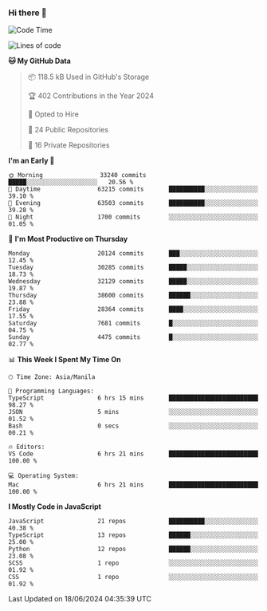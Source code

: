 ### Hi there 👋

<!--START_SECTION:waka-->
![Code Time](http://img.shields.io/badge/Code%20Time-787%20hrs%2022%20mins-blue)

![Lines of code](https://img.shields.io/badge/From%20Hello%20World%20I%27ve%20Written-64.7%20million%20lines%20of%20code-blue)

**🐱 My GitHub Data** 

> 📦 118.5 kB Used in GitHub's Storage 
 > 
> 🏆 402 Contributions in the Year 2024
 > 
> 💼 Opted to Hire
 > 
> 📜 24 Public Repositories 
 > 
> 🔑 16 Private Repositories 
 > 
**I'm an Early 🐤** 

```text
🌞 Morning                33240 commits       █████░░░░░░░░░░░░░░░░░░░░   20.56 % 
🌆 Daytime                63215 commits       ██████████░░░░░░░░░░░░░░░   39.10 % 
🌃 Evening                63503 commits       ██████████░░░░░░░░░░░░░░░   39.28 % 
🌙 Night                  1700 commits        ░░░░░░░░░░░░░░░░░░░░░░░░░   01.05 % 
```
📅 **I'm Most Productive on Thursday** 

```text
Monday                   20124 commits       ███░░░░░░░░░░░░░░░░░░░░░░   12.45 % 
Tuesday                  30285 commits       █████░░░░░░░░░░░░░░░░░░░░   18.73 % 
Wednesday                32129 commits       █████░░░░░░░░░░░░░░░░░░░░   19.87 % 
Thursday                 38600 commits       ██████░░░░░░░░░░░░░░░░░░░   23.88 % 
Friday                   28364 commits       ████░░░░░░░░░░░░░░░░░░░░░   17.55 % 
Saturday                 7681 commits        █░░░░░░░░░░░░░░░░░░░░░░░░   04.75 % 
Sunday                   4475 commits        █░░░░░░░░░░░░░░░░░░░░░░░░   02.77 % 
```


📊 **This Week I Spent My Time On** 

```text
🕑︎ Time Zone: Asia/Manila

💬 Programming Languages: 
TypeScript               6 hrs 15 mins       █████████████████████████   98.27 % 
JSON                     5 mins              ░░░░░░░░░░░░░░░░░░░░░░░░░   01.52 % 
Bash                     0 secs              ░░░░░░░░░░░░░░░░░░░░░░░░░   00.21 % 

🔥 Editors: 
VS Code                  6 hrs 21 mins       █████████████████████████   100.00 % 

💻 Operating System: 
Mac                      6 hrs 21 mins       █████████████████████████   100.00 % 
```

**I Mostly Code in JavaScript** 

```text
JavaScript               21 repos            ██████████░░░░░░░░░░░░░░░   40.38 % 
TypeScript               13 repos            ██████░░░░░░░░░░░░░░░░░░░   25.00 % 
Python                   12 repos            ██████░░░░░░░░░░░░░░░░░░░   23.08 % 
SCSS                     1 repo              ░░░░░░░░░░░░░░░░░░░░░░░░░   01.92 % 
CSS                      1 repo              ░░░░░░░░░░░░░░░░░░░░░░░░░   01.92 % 
```




 Last Updated on 18/06/2024 04:35:39 UTC
<!--END_SECTION:waka-->
